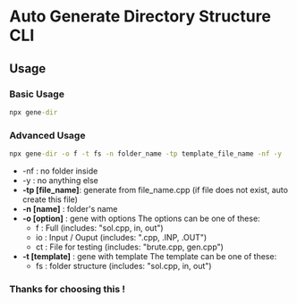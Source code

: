 # Auto Generate Directory Structure CLI

## Usage

### Basic Usage

```cmd
npx gene-dir
```

### Advanced Usage

```cmd
npx gene-dir -o f -t fs -n folder_name -tp template_file_name -nf -y
```

-   -nf : no folder inside
-   -y : no anything else
-   **-tp [file_name]**: generate from file_name.cpp (if file does not exist, auto create this file)
-   **-n [name]** : folder's name
-   **-o [option]** : gene with options
    The options can be one of these:
    -   f : Full (includes: "sol.cpp, in, out")
    -   io : Input / Ouput (includes: ".cpp, .INP, .OUT")
    -   ct : File for testing (includes: "brute.cpp, gen.cpp")
-   **-t [template]** : gene with template
    The template can be one of these:
    -   fs : folder structure (includes: "sol.cpp, in, out")

### Thanks for choosing this !

